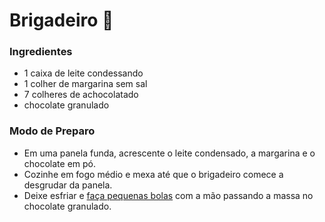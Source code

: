 # Brigadeiro :chocolate_bar:

### Ingredientes

- 1 caixa de leite condessando
- 1 colher de margarina sem sal
- 7 colheres de achocolatado
- chocolate granulado

### Modo de Preparo

- Em uma panela funda, acrescente o leite condensado, a margarina e o chocolate em pó.
- Cozinhe em fogo médio e mexa até que o brigadeiro comece a desgrudar da panela.
- Deixe esfriar e [faça pequenas bolas](https://blog.tudogostoso.com.br/dicas-de-cozinha/dicas-para-docinhos-perfeitos/) com a mão passando a massa no chocolate granulado.







